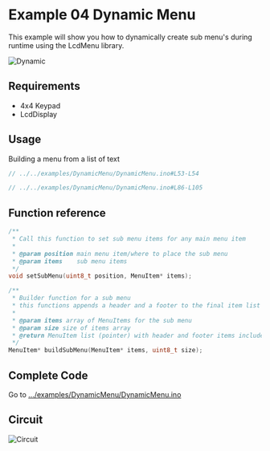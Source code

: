 # Example 04 Dynamic Menu

This example will show you how to dynamically create sub menu's during runtime using the LcdMenu library.

![Dynamic](https://i.imgur.com/7eqko4N.gif)

## Requirements

- 4x4 Keypad
- LcdDisplay

## Usage

Building a menu from a list of text

```cpp
// ../../examples/DynamicMenu/DynamicMenu.ino#L53-L54
```

```cpp
// ../../examples/DynamicMenu/DynamicMenu.ino#L86-L105
```

## Function reference

```cpp
/**
 * Call this function to set sub menu items for any main menu item
 *
 * @param position main menu item/where to place the sub menu
 * @param items    sub menu items
 */
void setSubMenu(uint8_t position, MenuItem* items);
```

```cpp
/**
 * Builder function for a sub menu
 * this functions appends a header and a footer to the final item list
 *
 * @param items array of MenuItems for the sub menu
 * @param size size of items array
 * @return MenuItem list (pointer) with header and footer items included
 */
MenuItem* buildSubMenu(MenuItem* items, uint8_t size);
```

## Complete Code

Go to [.../examples/DynamicMenu/DynamicMenu.ino](https://github.com/forntoh/LcdMenu/tree/master/examples/DynamicMenu/DynamicMenu.ino)

## Circuit

![Circuit](https://github.com/forntoh/LcdMenu/blob/gh-pages/assets/img/circuit.png?raw=true)
